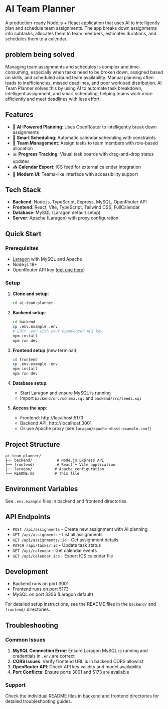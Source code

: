 # AI Team Planner

A production-ready Node.js + React application that uses AI to intelligently plan and schedule team assignments. The app breaks down assignments into subtasks, allocates them to team members, estimates durations, and schedules them to a calendar.

## problem being solved

Managing team assignments and schedules is complex and time-consuming, especially when tasks need to be broken down, assigned based on skills, and scheduled around team availability. Manual planning often leads to inefficiencies, missed deadlines, and poor workload distribution. AI Team Planner solves this by using AI to automate task breakdown, intelligent assignment, and smart scheduling, helping teams work more efficiently and meet deadlines with less effort.

## Features

- 🤖 **AI-Powered Planning**: Uses OpenRouter to intelligently break down assignments
- 📅 **Smart Scheduling**: Automatic calendar scheduling with constraints
- 👥 **Team Management**: Assign tasks to team members with role-based allocation
- 📊 **Progress Tracking**: Visual task boards with drag-and-drop status updates
- 📥 **Calendar Export**: ICS feed for external calendar integration
- 🎨 **Modern UI**: Teams-like interface with accessibility support

## Tech Stack

- **Backend**: Node.js, TypeScript, Express, MySQL, OpenRouter API
- **Frontend**: React, Vite, TypeScript, Tailwind CSS, FullCalendar
- **Database**: MySQL (Laragon default setup)
- **Server**: Apache (Laragon) with proxy configuration

## Quick Start

### Prerequisites

- [Laragon](https://laragon.org/) with MySQL and Apache
- Node.js 18+
- OpenRouter API key ([get one here](https://openrouter.ai/))

### Setup

1. **Clone and setup**:
   ```bash
   cd ai-team-planner
   ```

2. **Backend setup**:
   ```bash
   cd backend
   cp .env.example .env
   # Edit .env with your OpenRouter API key
   npm install
   npm run dev
   ```

3. **Frontend setup** (new terminal):
   ```bash
   cd frontend
   cp .env.example .env
   npm install
   npm run dev
   ```

4. **Database setup**:
   - Start Laragon and ensure MySQL is running
   - Import `backend/src/schema.sql` and `backend/src/seeds.sql`

5. **Access the app**:
   - Frontend: http://localhost:5173
   - Backend API: http://localhost:3001
   - Or use Apache proxy (see `laragon/apache-vhost-example.conf`)

## Project Structure

```
ai-team-planner/
├── backend/           # Node.js Express API
├── frontend/          # React + Vite application
├── laragon/          # Apache configuration
└── README.md         # This file
```

## Environment Variables

See `.env.example` files in backend and frontend directories.

## API Endpoints

- `POST /api/assignments` - Create new assignment with AI planning
- `GET /api/assignments` - List all assignments
- `GET /api/assignments/:id` - Get assignment details
- `PATCH /api/tasks/:id` - Update task status
- `GET /api/calendar` - Get calendar events
- `GET /api/calendar.ics` - Export ICS calendar file

## Development

- Backend runs on port 3001
- Frontend runs on port 5173
- MySQL on port 3306 (Laragon default)

For detailed setup instructions, see the README files in the `backend/` and `frontend/` directories.

## Troubleshooting

### Common Issues

1. **MySQL Connection Error**: Ensure Laragon MySQL is running and credentials in `.env` are correct
2. **CORS Issues**: Verify frontend URL is in backend CORS allowlist
3. **OpenRouter API**: Check API key validity and model availability
4. **Port Conflicts**: Ensure ports 3001 and 5173 are available

### Support

Check the individual README files in backend and frontend directories for detailed troubleshooting guides.
